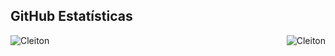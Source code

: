 
## **GitHub Estatísticas**

<p><img align="left" src="https://github-readme-stats-ten-gilt.vercel.app/api/top-langs?username=pquar&show_icons=true&locale=en&layout=compact" alt="Cleiton" /></p>

<p>&nbsp;<img align="right" src="https://github-readme-stats-ten-gilt.vercel.app/api?username=pquar&show_icons=true&locale=en" alt="Cleiton" /></p>
